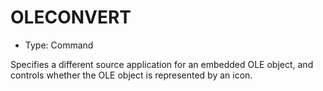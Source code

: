 # OLECONVERT

- Type: Command

Specifies a different source application for an embedded OLE object, and controls whether the OLE object is represented by an icon.
